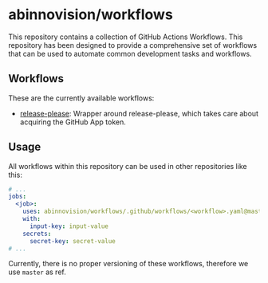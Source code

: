 # abinnovision/workflows

This repository contains a collection of GitHub Actions Workflows. This repository has been designed to provide a
comprehensive set of workflows that can be used to automate common development tasks and workflows.

## Workflows

These are the currently available workflows:

- [release-please](./.github/workflows/release-please.yaml): Wrapper around release-please, which takes care about
	acquiring the GitHub App token.

## Usage

All workflows within this repository can be used in other repositories like this:

```yaml
# ...
jobs:
  <job>:
    uses: abinnovision/workflows/.github/workflows/<workflow>.yaml@master
    with:
      input-key: input-value
    secrets:
      secret-key: secret-value
# ...
```

Currently, there is no proper versioning of these workflows, therefore we use `master` as ref. 
